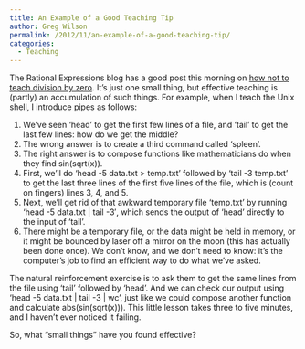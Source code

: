 ```yaml
---
title: An Example of a Good Teaching Tip
author: Greg Wilson
permalink: /2012/11/an-example-of-a-good-teaching-tip/
categories:
  - Teaching
---
```

The Rational Expressions blog has a good post this morning on [how not to teach division by zero][1]. It&#8217;s just one small thing, but effective teaching is (partly) an accumulation of such things. For example, when I teach the Unix shell, I introduce pipes as follows:

1.  We&#8217;ve seen &#8216;head&#8217; to get the first few lines of a file, and &#8216;tail&#8217; to get the last few lines: how do we get the middle?
2.  The wrong answer is to create a third command called &#8216;spleen&#8217;.
3.  The right answer is to compose functions like mathematicians do when they find sin(sqrt(x)).
4.  First, we&#8217;ll do &#8216;head -5 data.txt > temp.txt&#8217; followed by &#8216;tail -3 temp.txt&#8217; to get the last three lines of the first five lines of the file, which is (count on fingers) lines 3, 4, and 5.
5.  Next, we&#8217;ll get rid of that awkward temporary file &#8216;temp.txt&#8217; by running &#8216;head -5 data.txt | tail -3&#8242;, which sends the output of &#8216;head&#8217; directly to the input of &#8216;tail&#8217;.
6.  There might be a temporary file, or the data might be held in memory, or it might be bounced by laser off a mirror on the moon (this has actually been done once). We don&#8217;t know, and we don&#8217;t need to know: it&#8217;s the computer&#8217;s job to find an efficient way to do what we&#8217;ve asked.

The natural reinforcement exercise is to ask them to get the same lines from the file using &#8216;tail&#8217; followed by &#8216;head&#8217;. And we can check our output using &#8216;head -5 data.txt | tail -3 | wc&#8217;, just like we could compose another function and calculate abs(sin(sqrt(x))). This little lesson takes three to five minutes, and I haven&#8217;t ever noticed it failing.

So, what &#8220;small things&#8221; have you found effective?

 [1]: http://rationalexpressions.blogspot.ca/2012/11/how-not-to-teach-it-division-by-zero.html
